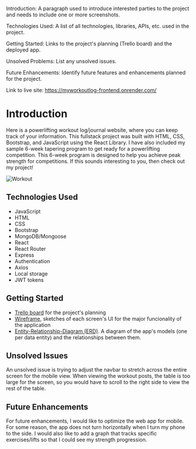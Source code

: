 Introduction: A paragraph used to introduce interested parties to the project and needs to include one or more screenshots.

Technologies Used: A list of all technologies, libraries, APIs, etc. used in the project.

Getting Started: Links to the project's planning (Trello board) and the deployed app.

Unsolved Problems: List any unsolved issues.

Future Enhancements: Identify future features and enhancements planned for the project.

Link to live site: https://myworkoutlog-frontend.onrender.com/

# Introduction

Here is a powerlifting workout log/journal website, where you can keep track of your information. This fullstack project was built with HTML, CSS, Bootstrap, and JavaScript using the React Library. I have also included my sample 6-week tapering program to get ready for a powerlifting competition. This 6-week program is designed to help you achieve peak strength for competitions. If this sounds interesting to you, then check out my project!

![Workout](https://res.cloudinary.com/ddl0mgnds/image/upload/v1680715224/workout/home_ev2aii.jpg)

## Technologies Used

- JavaScript
- HTML
- CSS
- Bootstrap
- MongoDB/Mongoose
- React
- React Router
- Express
- Authentication
- Axios
- Local storage
- JWT tokens

## Getting Started

- [Trello board](https://trello.com/b/C6HonRzK/fs-workout-log) for the project's planning
- [Wireframe](https://lucid.app/lucidchart/a2a2b62a-d19a-495e-ad43-28136ad5dc91/edit?invitationId=inv_398f6ad8-7c33-4790-a97a-554c4a3f3959&page=0_0#), sketches of each screen's UI for the major funcionality of the application
- [Entity-Relationship-Diagram (ERD)](https://lucid.app/lucidchart/9687927b-ddae-4c27-9754-b9c16f4a3305/edit?page=0_0&invitationId=inv_efc94f68-efd1-4c90-b622-78f4e17d0ffa#). A diagram of the app's models (one per data entity) and the relationships between them.

## Unsolved Issues

An unsolved issue is trying to adjust the navbar to stretch across the entire screen for the mobile view. When viewing the workout posts, the table is too large for the screen, so you would have to scroll to the right side to view the rest of the table. 

## Future Enhancements
For future enhancements, I would like to optimize the web app for mobile. For some reason, the app does not turn horizontally when I turn my phone to the side. I would also like to add a graph that tracks specific exercises/lifts so that I could see my strength progression. 
